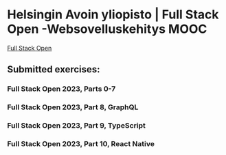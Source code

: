 # Helsingin Avoin yliopisto | Full Stack Open -Websovelluskehitys MOOC
[Full Stack Open](https://fullstackopen.com/)
## Submitted exercises:
### Full Stack Open 2023, Parts 0-7
### Full Stack Open 2023, Part 8, GraphQL
### Full Stack Open 2023, Part 9, TypeScript
### Full Stack Open 2023, Part 10, React Native


